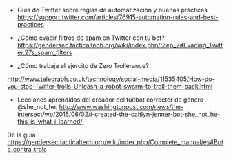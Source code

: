 * Guía de Twitter sobre reglas de automatización y buenas prácticas https://support.twitter.com/articles/76915-automation-rules-and-best-practices

* ¿Cómo evadir filtros de spam en Twitter con tu bot? https://gendersec.tacticaltech.org/wiki/index.php/Step_2#Evading_Twitter.27s_spam_filters

* ¿Cómo trabaja el ejército de Zero Trollerance?

http://www.telegraph.co.uk/technology/social-media/11535405/How-do-you-stop-Twitter-trolls-Unleash-a-robot-swarm-to-troll-them-back.html

* Lecciones aprendidas del creador del tuitbot corrector de género @she_not_he: http://www.washingtonpost.com/news/the-intersect/wp/2015/06/02/i-created-the-caitlyn-jenner-bot-she_not_he-this-is-what-i-learned/

De la guia https://gendersec.tacticaltech.org/wiki/index.php/Complete_manual/es#Bots_contra_trols
